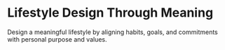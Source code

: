 # Lifestyle Design Through Meaning

Design a meaningful lifestyle by aligning habits, goals, and commitments with personal purpose and values.